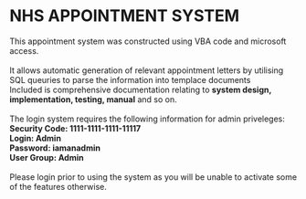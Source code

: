 # NHS APPOINTMENT SYSTEM
This appointment system was constructed using VBA code and microsoft access. <br>
<br>
It allows automatic generation of relevant appointment letters by utilising SQL queuries to parse the information into templace documents <br>
Included is comprehensive documentation relating to **system design, implementation, testing, manual** and so on. <br>
<br>
The login system requires the following information for admin priveleges:
**Security Code: 1111-1111-1111-11117**<br>
**Login: Admin**<br>
**Password: iamanadmin**<br>
**User Group: Admin**<br>
<br>
Please login prior to using the system as you will be unable to activate some of the features otherwise. 
